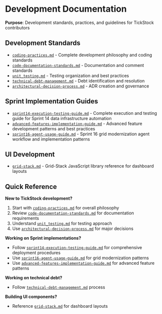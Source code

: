 # Development Documentation

**Purpose**: Development standards, practices, and guidelines for TickStock contributors

## Development Standards

- [`coding-practices.md`](coding-practices.md) - Complete development philosophy and coding standards
- [`code-documentation-standards.md`](code-documentation-standards.md) - Documentation and comment standards  
- [`unit_testing.md`](unit_testing.md) - Testing organization and best practices
- [`technical-debt-management.md`](technical-debt-management.md) - Debt identification and resolution
- [`architectural-decision-process.md`](architectural-decision-process.md) - ADR creation and governance

## Sprint Implementation Guides

- [`sprint14-execution-testing-guide.md`](sprint14-execution-testing-guide.md) - Complete execution and testing guide for Sprint 14 data infrastructure automation
- [`advanced-features-implementation-guide.md`](advanced-features-implementation-guide.md) - Advanced feature development patterns and best practices
- [`sprint16-agent-usage-guide.md`](sprint16-agent-usage-guide.md) - Sprint 16 grid modernization agent workflow and implementation patterns

## UI Development

- [`grid-stack.md`](grid-stack.md) - Grid-Stack JavaScript library reference for dashboard layouts

## Quick Reference

**New to TickStock development?**
1. Start with [`coding-practices.md`](coding-practices.md) for overall philosophy
2. Review [`code-documentation-standards.md`](code-documentation-standards.md) for documentation requirements
3. Understand [`unit_testing.md`](unit_testing.md) for testing approach
4. Use [`architectural-decision-process.md`](architectural-decision-process.md) for major decisions

**Working on Sprint implementations?**
- Follow [`sprint14-execution-testing-guide.md`](sprint14-execution-testing-guide.md) for comprehensive deployment procedures
- Use [`sprint16-agent-usage-guide.md`](sprint16-agent-usage-guide.md) for grid modernization patterns
- Use [`advanced-features-implementation-guide.md`](advanced-features-implementation-guide.md) for advanced feature patterns

**Working on technical debt?**
- Follow [`technical-debt-management.md`](technical-debt-management.md) process

**Building UI components?**
- Reference [`grid-stack.md`](grid-stack.md) for dashboard layouts